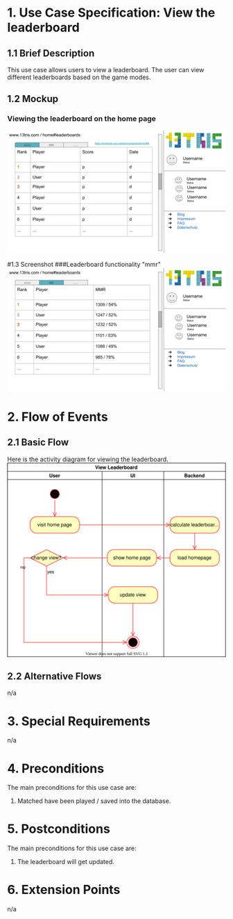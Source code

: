 # 1. Use Case Specification: View the leaderboard

## 1.1 Brief Description

This use case allows users to view a leaderboard. 
The user can view different leaderboards based on the game modes.

## 1.2 Mockup

### Viewing the leaderboard on the home page

![Mockup leaderboard](../design/leaderboard-solo.svg)

#1.3 Screenshot
###Leaderboard functionality "mmr"
![Mockup leaderboard mmr](../design/leaderboard-mmr.svg)

# 2. Flow of Events

## 2.1 Basic Flow

Here is the activity diagram for viewing the leaderboard.  
![Activity Diagram](./activity-diagrams/leaderboard-activity.svg)

## 2.2 Alternative Flows

n/a

# 3. Special Requirements

n/a

# 4. Preconditions

The main preconditions for this use case are:
1. Matched have been played / saved into the database.


# 5. Postconditions

The main preconditions for this use case are:
1. The leaderboard will get updated.

# 6. Extension Points

n/a

